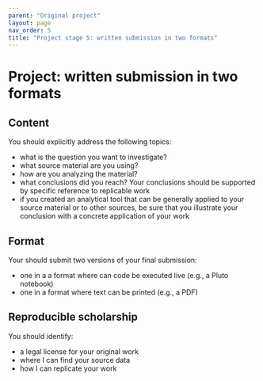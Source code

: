 ```yaml
---
parent: "Original project"
layout: page
nav_order: 5
title: "Project stage 5: written submission in two formats"
---
```



# Project: written submission in two formats

## Content

You should explicitly address the following topics:

- what is the question you want to investigate?
- what source material are you using?
- how are you analyzing the material?
- what conclusions did you reach? Your conclusions should be supported by specific reference to replicable work
- if you created an analytical tool that can be generally applied to your source material or to other sources, be sure that you illustrate your conclusion with a concrete application of your work


## Format

Your should submit two versions of your final submission:

- one in a a format where can code be executed live (e.g., a Pluto notebook)
- one in a format where text can be printed (e.g., a PDF)

## Reproducible scholarship

You should identify:

- a legal license for your original work
- where I can find your source data
- how I can replicate your work
